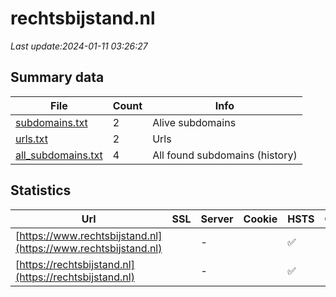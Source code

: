 # rechtsbijstand.nl
*Last update:2024-01-11 03:26:27*
## Summary data
| File       | Count | Info |
|------------|-------|------|
|[subdomains.txt](/data/rechtsbijstand/subdomains.txt)|2|Alive subdomains|
|[urls.txt](/data/rechtsbijstand/urls.txt)|2|Urls|
|[all_subdomains.txt](/data/rechtsbijstand/all_subdomains.txt)|4|All found subdomains (history)|
## Statistics
| Url | SSL | Server | Cookie | HSTS | CSP | XFO | XXP | RP | Tech |
|------------|-------|------|------|------|------|------|------|------|------|
|[https://www.rechtsbijstand.nl](https://www.rechtsbijstand.nl)| |-| |:white_check_mark: | |:white_check_mark: | |:white_check_mark: | |:white_check_mark: | |HSTS| |
|[https://rechtsbijstand.nl](https://rechtsbijstand.nl)| |-| |:white_check_mark: | |:white_check_mark: | |:white_check_mark: | |:white_check_mark: | |HSTS| |